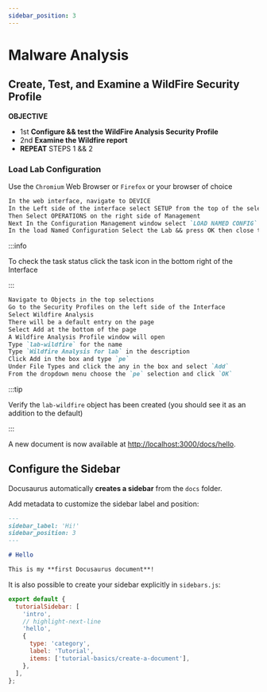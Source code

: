 ```yaml
---
sidebar_position: 3
---
```


# Malware Analysis

## Create, Test, and Examine a WildFire Security Profile

**OBJECTIVE**

- 1st **Configure && test the WildFire Analysis Security Profile**
- 2nd **Examine the Wildfire report**
- **REPEAT** STEPS 1 && 2

### Load Lab Configuration

Use the `Chromium` Web Browser or `Firefox` or your browser of choice 

```md title="CONFIGURATION SETUP"
In the web interface, navigate to DEVICE
In the Left side of the interface select SETUP from the top of the selections
Then Select OPERATIONS on the right side of Management
Next In the Configuration Management window select `LOAD NAMED CONFIG` SNAPSHOT
In the load Named Configuration Select the Lab && press OK then close the window
```
:::info

To check the task status click the task icon in the bottom right of the Interface

:::

```md title="Create Wildfire Analysis Profile"
Navigate to Objects in the top selections
Go to the Security Profiles on the left side of the Interface
Select Wildfire Analysis
There will be a default entry on the page
Select Add at the bottom of the page
A Wildfire Analysis Profile window will open
Type `lab-wildfire` for the name
Type `Wildfire Analysis for lab` in the description
Click Add in the box and type `pe`
Under File Types and click the any in the box and select `Add`
From the dropdown menu choose the `pe` selection and click `OK`
```

:::tip

Verify the `lab-wildfire` object has been created (you should see it as an addition to the default)

:::

A new document is now available at [http://localhost:3000/docs/hello](http://localhost:3000/docs/hello).

## Configure the Sidebar

Docusaurus automatically **creates a sidebar** from the `docs` folder.

Add metadata to customize the sidebar label and position:

```md title="docs/hello.md" {1-4}
---
sidebar_label: 'Hi!'
sidebar_position: 3
---

# Hello

This is my **first Docusaurus document**!
```

It is also possible to create your sidebar explicitly in `sidebars.js`:

```js title="sidebars.js"
export default {
  tutorialSidebar: [
    'intro',
    // highlight-next-line
    'hello',
    {
      type: 'category',
      label: 'Tutorial',
      items: ['tutorial-basics/create-a-document'],
    },
  ],
};
```

